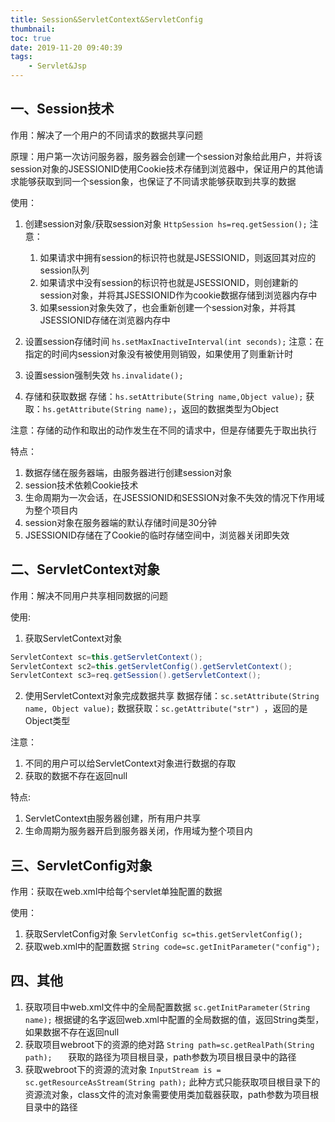 ```yaml
---
title: Session&ServletContext&ServletConfig
thumbnail:
toc: true
date: 2019-11-20 09:40:39
tags:
	- Servlet&Jsp
---
```


## 一、Session技术
作用：解决了一个用户的不同请求的数据共享问题

原理：用户第一次访问服务器，服务器会创建一个session对象给此用户，并将该session对象的JSESSIONID使用Cookie技术存储到浏览器中，保证用户的其他请求能够获取到同一个session象，也保证了不同请求能够获取到共享的数据
<!-- more -->
使用：
1. 创建session对象/获取session对象
`HttpSession hs=req.getSession();`
注意：
	1. 如果请求中拥有session的标识符也就是JSESSIONID，则返回其对应的session队列
	2. 如果请求中没有session的标识符也就是JSESSIONID，则创建新的session对象，并将其JSESSIONID作为cookie数据存储到浏览器内存中
	3. 如果session对象失效了，也会重新创建一个session对象，并将其JSESSIONID存储在浏览器内存中

2. 设置session存储时间
`hs.setMaxInactiveInterval(int seconds);`
注意：在指定的时间内session对象没有被使用则销毁，如果使用了则重新计时

3. 设置session强制失效
`hs.invalidate();`

4. 存储和获取数据
存储：`hs.setAttribute(String name,Object value);`
获取：`hs.getAttribute(String name);`，返回的数据类型为Object

注意：存储的动作和取出的动作发生在不同的请求中，但是存储要先于取出执行

特点：
1. 数据存储在服务器端，由服务器进行创建session对象
2. session技术依赖Cookie技术
3. 生命周期为一次会话，在JSESSIONID和SESSION对象不失效的情况下作用域为整个项目内
4. session对象在服务器端的默认存储时间是30分钟
5. JSESSIONID存储在了Cookie的临时存储空间中，浏览器关闭即失效

## 二、ServletContext对象
作用：解决不同用户共享相同数据的问题

使用:
1. 获取ServletContext对象
```java
ServletContext sc=this.getServletContext();
ServletContext sc2=this.getServletConfig().getServletContext();
ServletContext sc3=req.getSession().getServletContext();
```
2. 使用ServletContext对象完成数据共享
数据存储：`sc.setAttribute(String name, Object value);`
数据获取：`sc.getAttribute("str") `，返回的是Object类型

注意：
1. 不同的用户可以给ServletContext对象进行数据的存取
2. 获取的数据不存在返回null

特点:
1. ServletContext由服务器创建，所有用户共享
2. 生命周期为服务器开启到服务器关闭，作用域为整个项目内

## 三、ServletConfig对象
作用：获取在web.xml中给每个servlet单独配置的数据

使用：
1. 获取ServletConfig对象
`ServletConfig sc=this.getServletConfig();`
2. 获取web.xml中的配置数据
`String code=sc.getInitParameter("config");`

## 四、其他
1. 获取项目中web.xml文件中的全局配置数据
`sc.getInitParameter(String name);`
根据键的名字返回web.xml中配置的全局数据的值，返回String类型，如果数据不存在返回null
2. 获取项目webroot下的资源的绝对路
`String path=sc.getRealPath(String path);	`
获取的路径为项目根目录，path参数为项目根目录中的路径
3. 获取webroot下的资源的流对象
`InputStream is = sc.getResourceAsStream(String path);`
此种方式只能获取项目根目录下的资源流对象，class文件的流对象需要使用类加载器获取，path参数为项目根目录中的路径
